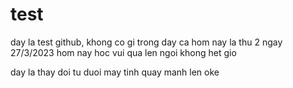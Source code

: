 # test
day la test github, khong co gi trong day ca 
hom nay la thu 2 ngay 27/3/2023
hom nay hoc vui qua len ngoi khong het gio


day la thay doi tu duoi may tinh quay manh len oke 
